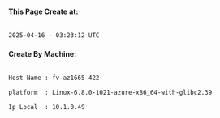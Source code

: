 
   
#### This Page Create at:

```bash

2025-04-16 - 03:23:12 UTC

```

#### Create By Machine:

```bash

Host Name : fv-az1665-422

platform  : Linux-6.8.0-1021-azure-x86_64-with-glibc2.39

Ip Local  : 10.1.0.49

```

